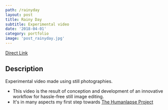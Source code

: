 ```yaml
---
path: /rainyday
layout: post
title: Rainy Day
subtitle: Experimental video
date: '2018-04-01'
category: portfolio
image: 'post_rainyday.jpg'
---
```


<ResponsiveIframe src="https://player.vimeo.com/video/263371046" width="1920" height="1080"/>

[Direct Link](https://vimeo.com/263371046)

## Description

Experimental video made using still photographies.

- This video is the result of conception and development of an innovative workflow for hassle-free still image editing.
- It's in many aspects my first step towards [The Humanlapse Project](/humanlapseProject#content)

